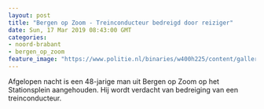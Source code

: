 ```yaml
---
layout: post
title: "Bergen op Zoom - Treinconducteur bedreigd door reiziger"
date: Sun, 17 Mar 2019 08:43:00 GMT
categories: 
- noord-brabant 
- bergen_op_zoom 
feature_image: "https://www.politie.nl/binaries/w400h225/content/gallery/politie/stockfotos/infra-en-voertuigen/trein.jpg"
---
```


Afgelopen nacht is een 48-jarige man uit Bergen op Zoom op het Stationsplein aangehouden. Hij wordt verdacht van bedreiging van een treinconducteur.
